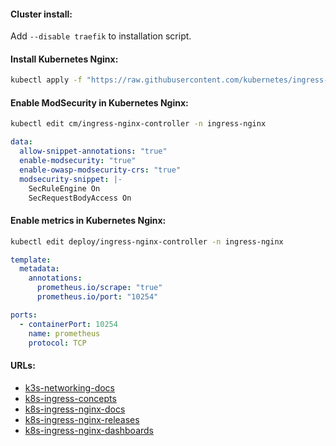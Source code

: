 #### Cluster install:
Add `--disable traefik` to installation script.

#### Install Kubernetes Nginx:
```bash
kubectl apply -f "https://raw.githubusercontent.com/kubernetes/ingress-nginx/controller-v1.9.1/deploy/static/provider/cloud/deploy.yaml"
```

#### Enable ModSecurity in Kubernetes Nginx:
```bash
kubectl edit cm/ingress-nginx-controller -n ingress-nginx
```
```yaml
data:
  allow-snippet-annotations: "true"
  enable-modsecurity: "true"
  enable-owasp-modsecurity-crs: "true"
  modsecurity-snippet: |-
    SecRuleEngine On
    SecRequestBodyAccess On
```

#### Enable metrics in Kubernetes Nginx:
```bash
kubectl edit deploy/ingress-nginx-controller -n ingress-nginx
```
```yaml
template:
  metadata:
    annotations:
      prometheus.io/scrape: "true"
      prometheus.io/port: "10254"
```
```yaml
ports:
  - containerPort: 10254
    name: prometheus
    protocol: TCP
```

#### URLs:
- [k3s-networking-docs](https://docs.k3s.io/networking)
- [k8s-ingress-concepts](https://kubernetes.io/docs/concepts/services-networking/ingress/)
- [k8s-ingress-nginx-docs](https://kubernetes.github.io/ingress-nginx/)
- [k8s-ingress-nginx-releases](https://github.com/kubernetes/ingress-nginx/releases)
- [k8s-ingress-nginx-dashboards](https://github.com/kubernetes/ingress-nginx/tree/main/deploy/grafana/dashboards)
